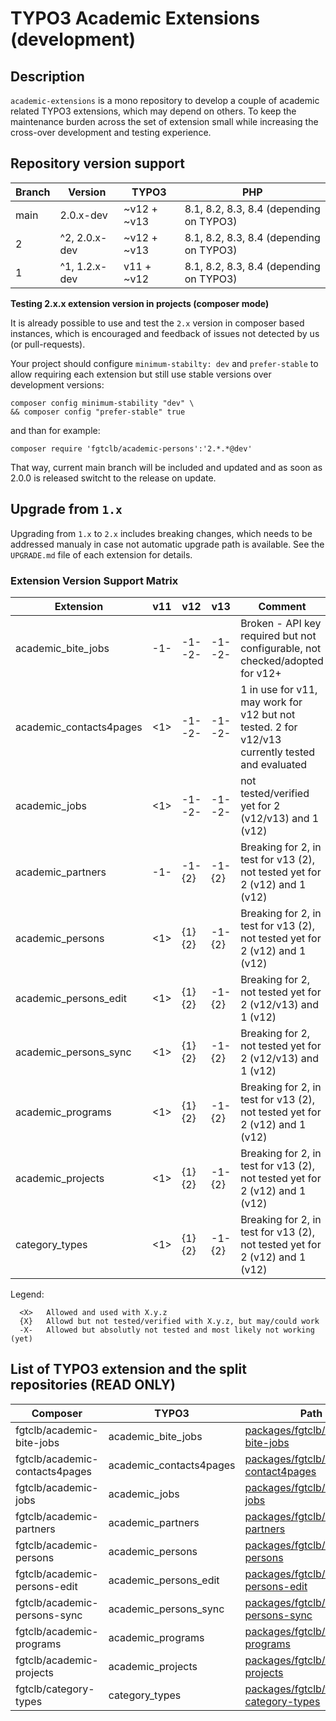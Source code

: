 # TYPO3 Academic Extensions (development)

## Description

`academic-extensions` is a mono repository to develop a couple of academic related TYPO3 extensions,
which may depend on others. To keep the maintenance burden across the set of extension small while
increasing the cross-over development and testing experience.

## Repository version support

| Branch | Version       | TYPO3       | PHP                                     |
|--------|---------------|-------------|-----------------------------------------|
| main   | 2.0.x-dev     | ~v12 + ~v13 | 8.1, 8.2, 8.3, 8.4 (depending on TYPO3) |
| 2      | ^2, 2.0.x-dev | ~v12 + ~v13 | 8.1, 8.2, 8.3, 8.4 (depending on TYPO3) |
| 1      | ^1, 1.2.x-dev | v11 + ~v12  | 8.1, 8.2, 8.3, 8.4 (depending on TYPO3) |

**Testing 2.x.x extension version in projects (composer mode)**

It is already possible to use and test the `2.x` version in composer based instances,
which is encouraged and feedback of issues not detected by us (or pull-requests).

Your project should configure `minimum-stabilty: dev` and `prefer-stable` to allow
requiring each extension but still use stable versions over development versions:

```shell
composer config minimum-stability "dev" \
&& composer config "prefer-stable" true
```

and than for example:

```shell
composer require 'fgtclb/academic-persons':'2.*.*@dev'
```

That way, current main branch will be included and updated and as soon as 2.0.0 is released switcht to the release on
update.

## Upgrade from `1.x`

Upgrading from `1.x` to `2.x` includes breaking changes, which needs to be
addressed manualy in case not automatic upgrade path is available. See the
`UPGRADE.md` file of each extension for details.

### Extension Version Support Matrix

| Extension               | v11  | v12     | v13     | Comment                                                                                         |
|-------------------------|------|---------|---------|-------------------------------------------------------------------------------------------------|
| academic_bite_jobs      | -1-  | -1- -2- | -1- -2- | Broken - API key required but not configurable, not checked/adopted for v12+                    |
| academic_contacts4pages | <1>  | -1- -2- | -1- -2- | 1 in use for v11, may work for v12 but not tested. 2 for v12/v13 currently tested and evaluated |
| academic_jobs           | <1>  | -1- -2- | -1- -2- | not tested/verified yet for 2 (v12/v13) and 1 (v12)                                             |
| academic_partners       | -1-  | -1- {2} | -1- {2} | Breaking for 2, in test for v13 (2), not tested yet for 2 (v12) and 1 (v12)                     |
| academic_persons        | <1>  | {1} {2} | -1- {2} | Breaking for 2, in test for v13 (2), not tested yet for 2 (v12) and 1 (v12)                     |
| academic_persons_edit   | <1>  | {1} {2} | -1- {2} | Breaking for 2, not tested yet for 2 (v12/v13) and 1 (v12)                                      |
| academic_persons_sync   | <1>  | {1} {2} | -1- {2} | Breaking for 2, not tested yet for 2 (v12/v13) and 1 (v12)                                      |
| academic_programs       | <1>  | {1} {2} | -1- {2} | Breaking for 2, in test for v13 (2), not tested yet for 2 (v12) and 1 (v12)                     |
| academic_projects       | <1>  | {1} {2} | -1- {2} | Breaking for 2, in test for v13 (2), not tested yet for 2 (v12) and 1 (v12)                     |
| category_types          | <1>  | {1} {2} | -1- {2} | Breaking for 2, in test for v13 (2), not tested yet for 2 (v12) and 1 (v12)                     |

Legend:

```
  <X>   Allowed and used with X.y.z
  {X}   Allowd but not tested/verified with X.y.z, but may/could work
  -X-   Allowed but absolutly not tested and most likely not working (yet)
```

## List of TYPO3 extension and the split repositories (READ ONLY)

| Composer                       | TYPO3                   | Path                                                                                       | Split Repository                                                                   |
|--------------------------------|-------------------------|--------------------------------------------------------------------------------------------|------------------------------------------------------------------------------------|
| fgtclb/academic-bite-jobs      | academic_bite_jobs      | [packages/fgtclb/academic-bite-jobs](packages/fgtclb/academic-bite-jobs/README.md)         | [fgtclb/academic-bite-jobs](https://github.com/fgtclb/academic-bite-jobs)          |
| fgtclb/academic-contacts4pages | academic_contacts4pages | [packages/fgtclb/academic-contact4pages](packages/fgtclb/academic-contact4pages/README.md) | [fgtclb/academic-contact4pages](https://github.com/fgtclb/academic-contact4pages) |
| fgtclb/academic-jobs           | academic_jobs           | [packages/fgtclb/academic-jobs](packages/fgtclb/academic-jobs/README.md)                   | [fgtclb/academic-jobs](https://github.com/fgtclb/academic-jobs)                    |
| fgtclb/academic-partners       | academic_partners       | [packages/fgtclb/academic-partners](packages/fgtclb/academic-partners/README.md)           | [fgtclb/academic-partners](https://github.com/fgtclb/academic-partners)            |
| fgtclb/academic-persons        | academic_persons        | [packages/fgtclb/academic-persons](packages/fgtclb/academic-persons/README.md)             | [fgtclb/academic-persons](https://github.com/fgtclb/academic-persons)              |
| fgtclb/academic-persons-edit   | academic_persons_edit   | [packages/fgtclb/academic-persons-edit](packages/fgtclb/academic-persons-edit/README.md)   | [fgtclb/academic-persons-edit](https://github.com/fgtclb/academic-persons-edit)    |
| fgtclb/academic-persons-sync   | academic_persons_sync   | [packages/fgtclb/academic-persons-sync](packages/fgtclb/academic-persons-sync/README.md)   | [fgtclb/academic-persons-sync](https://github.com/fgtclb/academic-persons-sync)    |
| fgtclb/academic-programs       | academic_programs       | [packages/fgtclb/academic-programs](packages/fgtclb/academic-programs/README.md)           | [fgtclb/academic-programs](https://github.com/fgtclb/academic-programs)            |
| fgtclb/academic-projects       | academic_projects       | [packages/fgtclb/academic-projects](packages/fgtclb/academic-projects/README.md)           | [fgtclb/academic-projects](https://github.com/fgtclb/academic-projects)            |
| fgtclb/category-types          | category_types          | [packages/fgtclb/typo3-category-types](packages/fgtclb/typo3-category-types/README.md)     | [fgtclb/fgtclb/typo3-category-types](https://github.com/fgtclb/typo3-category-types)        |
